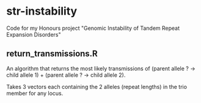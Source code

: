# str-instability
Code for my Honours project "Genomic Instability of Tandem Repeat Expansion Disorders"

## return_transmissions.R
An algorithm that returns the most likely transmissions of (parent allele ? -> child allele 1) + (parent allele ? -> child allele 2).

Takes 3 vectors each containing the 2 alleles (repeat lengths) in the trio member for any locus. 
